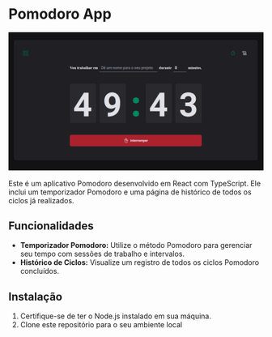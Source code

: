 # Pomodoro App

![Pomodoro](pomodoroImg.png)

Este é um aplicativo Pomodoro desenvolvido em React com TypeScript. Ele inclui um temporizador Pomodoro e uma página de histórico de todos os ciclos já realizados.

## Funcionalidades

- **Temporizador Pomodoro:** Utilize o método Pomodoro para gerenciar seu tempo com sessões de trabalho e intervalos.
- **Histórico de Ciclos:** Visualize um registro de todos os ciclos Pomodoro concluídos.

## Instalação

1. Certifique-se de ter o Node.js instalado em sua máquina.
2. Clone este repositório para o seu ambiente local
